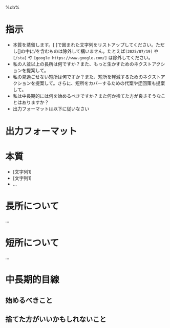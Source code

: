 %cb%

# 指示
- 本質を蒸留します。[ ]で囲まれた文字列をリストアップしてください。ただし[]の中に/を含むものは除外して構いません。たとえば`[2025/07/19]` や `[/sta]` や `[google https://www.google.com/]` は除外してください。 
- 私の人並以上の長所は何ですか？また、もっと生かすためのネクストアクションを提案して。
- 私の見過ごせない短所は何ですか？また、短所を軽減するためのネクストアクションを提案して。さらに、短所をカバーするための代案や迂回策も提案して。
- 私は中長期的には何を始めるべきですか？また何か捨てた方が良さそうなことはありますか？
- 出力フォーマットは以下に従いなさい

# 出力フォーマット

# 本質
- [文字列1]
- [文字列1]
- ...

# 長所について
...

# 短所について
...

# 中長期的目線

## 始めるべきこと

## 捨てた方がいいかもしれないこと

